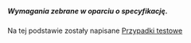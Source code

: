 ##### Wymagania zebrane w oparciu o specyfikację. 

Na tej podstawie zostały napisane [Przypadki testowe](https://github.com/aleksandram13/MrBuggy3/blob/7b952a591a93cf993ebc9521ae57edb78406d7f2/03_Tworzenie_Przypadk%C3%B3w_Testowych/MrBuggy%203%20-%20Przypadki%20testowe.pdf)
